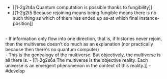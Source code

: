 - [[1-2g2t4a Quantum computation is possible thanks to fungibility]]
- [[1-2g2t5 Because rejoining means being fungible means there is no such thing as which of them has ended up as-at which final instance-position]]
<br>
- If information only flow into one direction, that is, if histories never rejoin, then the multiverse doesn’t do much as an explanation (nor practically because then there's no quantum computer)
<br>
- This is the genealogy of the multiverse. But objectively, the multiverse is all there is.
- [[1-2g2s6a The multiverse is the objective reality. Each universe is an emergent phenomenon in the context of this reality.]]
- #develop
